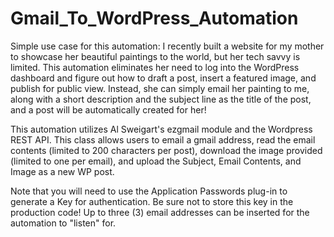 # Gmail_To_WordPress_Automation

Simple use case for this automation: I recently built a website for my mother to showcase her beautiful paintings to the world, but her tech savvy is limited. This automation eliminates her need to log into the WordPress dashboard and figure out how to draft a post, insert a featured image, and publish for public view. Instead, she can simply email her painting to me, along with a short description and the subject line as the title of the post, and a post will be automatically created for her!

This automation utilizes Al Sweigart's ezgmail module and the Wordpress REST API. This class allows users to email a gmail address, read the email contents (limited to 200 characters per post), download the image provided (limited to one per email), and upload the Subject, Email Contents, and Image as a new WP post.

Note that you will need to use the Application Passwords plug-in to generate a Key for authentication. Be sure not to store this key in the production code! Up to three (3) email addresses can be inserted for the automation to "listen" for. 

